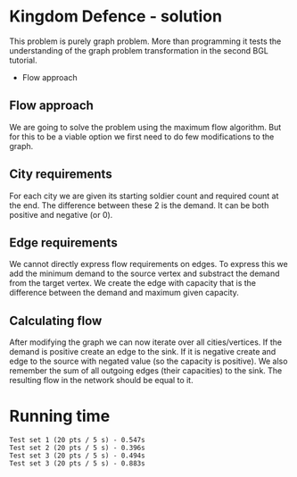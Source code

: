 # Kingdom Defence - solution
This problem is purely graph problem. More than programming it tests the understanding of the graph problem transformation in the second BGL tutorial.
- Flow approach

## Flow approach
We are going to solve the problem using the maximum flow algorithm. But for this to be a viable option we first need to do few modifications to the graph.

## City requirements
For each city we are given its starting soldier count and required count at the end. The difference between these 2 is the demand. It can be both positive and negative (or 0).

## Edge requirements
We cannot directly express flow requirements on edges. To express this we add the minimum demand to the source vertex and substract the demand from the target vertex. We create the edge with capacity that is the difference between the demand and maximum given capacity.

## Calculating flow
After modifying the graph we can now iterate over all cities/vertices. If the demand is positive create an edge to the sink. If it is negative create and edge to the source with negated value (so the capacity is positive). We also remember the sum of all outgoing edges (their capacities) to the sink. The resulting flow in the network should be equal to it.

# Running time
    Test set 1 (20 pts / 5 s) - 0.547s
    Test set 2 (20 pts / 5 s) - 0.396s
    Test set 3 (20 pts / 5 s) - 0.494s
    Test set 3 (20 pts / 5 s) - 0.883s
